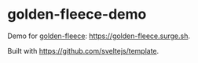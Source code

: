 # golden-fleece-demo

Demo for [golden-fleece](https://github.com/Rich-Harris/golden-fleece): https://golden-fleece.surge.sh.

Built with https://github.com/sveltejs/template.